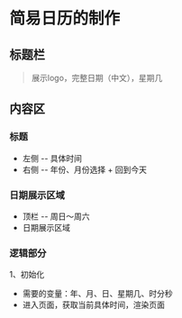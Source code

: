 # 简易日历的制作

## 标题栏
>展示logo，完整日期（中文），星期几

## 内容区

### 标题
* 左侧 -- 具体时间
* 右侧 -- 年份、月份选择 + 回到今天

### 日期展示区域
* 顶栏 -- 周日～周六
* 日期展示区域


### 逻辑部分
1、初始化
* 需要的变量：年、月、日、星期几、时分秒
* 进入页面，获取当前具体时间，渲染页面